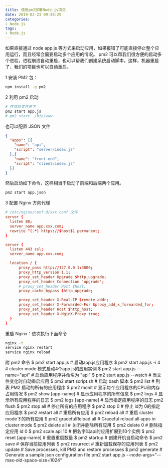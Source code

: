```yaml
---
title: 使用pm2部署Node.js项目
date: 2019-02-23 09:48:29
categories: 
- Node.js
tags:
- Node.js
---
```

如果直接通过 node app.js 等方式来启动应用，如果报错了可能直接停止整个应用运行，而且经常会需要启动多个应用的情况。
pm2 可以帮我们很方便的启动多个进程，进程崩溃自动重启，也可以帮我们创建系统启动脚本，这样，机器重启了，我们的项目也可以自动重启。
<!-- more -->
1 安装 PM2 包：

```bash
npm install -g pm2
```

2 利用 pm2 启动

```bash
# 在项目文件夹下
pm2 start app.js
# pm2 start ./bin/www
```

也可以配置 JSON 文件

```json
{
  "apps": [{
    "name": "api",
    "script": "server/index.js"
  },{
    "name": "front-end",
    "script": "client/index.js"
  }]
}
```

然后启动如下命令，这样相当于启动了前端和后端两个应用。

```bash
pm2 start app.json
```

3 配置 Nginx 方向代理

```conf
# /etc/nginx/conf.d/xxx.conf 文件
server {
  listen 80;
  server_name app.xxx.com;
  rewrite ^(.*) https://$host$1 permanent;
}

server {
  listen 443 ssl;
  server_name app.xxx.com;

  location / {
      proxy_pass http://127.0.0.1:3000;
      proxy_http_version 1.1;
      proxy_set_header Upgrade $http_upgrade;
      proxy_set_header Connection 'upgrade';
      # proxy_set_header Host $host;
      proxy_cache_bypass $http_upgrade;

      proxy_set_header X-Real-IP $remote_addr;
      proxy_set_header X-Forwarded-For $proxy_add_x_forwarded_for;
      proxy_set_header Host $http_host;
      proxy_set_header X-NginX-Proxy true;
  }
}
```

重启 Nginx：依次执行下面命令

```bash
nginx -t
service nginx restart
service nginx reload
```

附 pm2 命令
$ pm2 start app.js              # 启动app.js应用程序
$ pm2 start app.js -i 4         # cluster mode 模式启动4个app.js的应用实例
$ pm2 start app.js --name="api" # 启动应用程序并命名为 "api"
$ pm2 start app.js --watch      # 当文件变化时自动重启应用
$ pm2 start script.sh           # 启动 bash 脚本
$ pm2 list                      # 列表 PM2 启动的所有的应用程序
$ pm2 monit                     # 显示每个应用程序的CPU和内存占用情况
$ pm2 show [app-name]           # 显示应用程序的所有信息
$ pm2 logs                      # 显示所有应用程序的日志
$ pm2 logs [app-name]           # 显示指定应用程序的日志
pm2 flush
$ pm2 stop all                  # 停止所有的应用程序
$ pm2 stop 0                    # 停止 id为 0的指定应用程序
$ pm2 restart all               # 重启所有应用
$ pm2 reload all                # 重启 cluster mode下的所有应用
$ pm2 gracefulReload all        # Graceful reload all apps in cluster mode
$ pm2 delete all                # 关闭并删除所有应用
$ pm2 delete 0                  # 删除指定应用 id 0
$ pm2 scale api 10              # 把名字叫api的应用扩展到10个实例
$ pm2 reset [app-name]          # 重置重启数量
$ pm2 startup                   # 创建开机自启动命令
$ pm2 save                      # 保存当前应用列表
$ pm2 resurrect                 # 重新加载保存的应用列表
$ pm2 update                    # Save processes, kill PM2 and restore processes
$ pm2 generate                  # Generate a sample json configuration file
pm2 start app.js --node-args="--max-old-space-size=1024"
